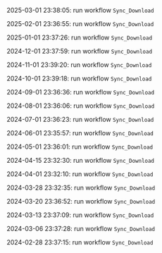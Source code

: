2025-03-01 23:38:05: run workflow `Sync_Download` 

2025-02-01 23:36:55: run workflow `Sync_Download` 

2025-01-01 23:37:26: run workflow `Sync_Download` 

2024-12-01 23:37:59: run workflow `Sync_Download` 

2024-11-01 23:39:20: run workflow `Sync_Download` 

2024-10-01 23:39:18: run workflow `Sync_Download` 

2024-09-01 23:36:36: run workflow `Sync_Download` 

2024-08-01 23:36:06: run workflow `Sync_Download` 

2024-07-01 23:36:23: run workflow `Sync_Download` 

2024-06-01 23:35:57: run workflow `Sync_Download` 

2024-05-01 23:36:01: run workflow `Sync_Download` 

2024-04-15 23:32:30: run workflow `Sync_Download` 

2024-04-01 23:32:10: run workflow `Sync_Download` 

2024-03-28 23:32:35: run workflow `Sync_Download` 

2024-03-20 23:36:52: run workflow `Sync_Download` 

2024-03-13 23:37:09: run workflow `Sync_Download` 

2024-03-06 23:37:28: run workflow `Sync_Download` 

2024-02-28 23:37:15: run workflow `Sync_Download` 


